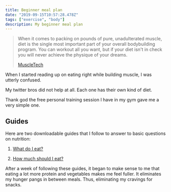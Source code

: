 ```yaml
---
title: Beginner meal plan
date: "2019-09-15T10:57:28.478Z"
tags: ["exercise", "body"]
description: My beginner meal plan
---
```


> When it comes to packing on pounds of pure, unadulterated muscle, diet is the single most important part of your overall bodybuilding program. You can workout all you want, but if your diet isn't in check you will never achieve the physique of your dreams.
>
> [MuscleTech](https://www.bodybuilding.com/author/muscletech)

When I started reading up on eating right while building muscle, I was utterly confused.

My twitter bros did not help at all. Each one has their own kind of diet.

Thank god the free personal training session I have in my gym gave me a very simple one.

## Guides

Here are two downloadable guides that I follow to answer to basic questions on nutrition:

1. [What do I eat?](./what-should-i-eat-infographic.pdf)

2. [How much should I eat?](./the-best-calorie-control-guide.pdf)

After a week of following these guides, it began to make sense to me that eating a lot more protein and vegetables makes me feel fuller. It eliminates my hunger pangs in between meals. Thus, eliminating my cravings for snacks.